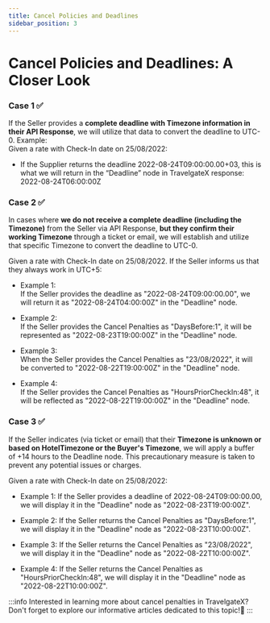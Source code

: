 ```yaml
---
title: Cancel Policies and Deadlines
sidebar_position: 3
---
```


# Cancel Policies and Deadlines: A Closer Look

### Case 1 ✅
If the Seller provides a **complete deadline with Timezone information in their API Response**, we will utilize that data to convert the deadline to UTC-0.
Example:  
Given a rate with Check-In date on 25/08/2022:
- If the Supplier returns the deadline 2022-08-24T09:00:00.00+03, this is what we will return in the “Deadline” node in TravelgateX response: 2022-08-24T06:00:00Z

### Case 2 ✅
In cases where **we do not receive a complete deadline (including the Timezone)** from the Seller via API Response, **but they confirm their working Timezone** through a ticket or email, we will establish and utilize that specific Timezone to convert the deadline to UTC-0.

Given a rate with Check-In date on 25/08/2022. If the Seller informs us that they always work in UTC+5:

- Example 1:  
    If the Seller provides the deadline as "2022-08-24T09:00:00.00", we will return it as "2022-08-24T04:00:00Z" in the "Deadline" node.

- Example 2:  
    If the Seller provides the Cancel Penalties as "DaysBefore:1", it will be represented as "2022-08-23T19:00:00Z" in the "Deadline" node.
- Example 3:  
    When the Seller provides the Cancel Penalties as "23/08/2022", it will be converted to "2022-08-22T19:00:00Z" in the "Deadline" node.
- Example 4:  
    If the Seller provides the Cancel Penalties as "HoursPriorCheckIn:48", it will be reflected as "2022-08-22T19:00:00Z" in the "Deadline" node.

### Case 3 ✅
If the Seller indicates (via ticket or email) that their **Timezone is unknown or based on HotelTimezone or the Buyer's Timezone**, we will apply a buffer of +14 hours to the Deadline node. This precautionary measure is taken to prevent any potential issues or charges.  

Given a rate with Check-In date on 25/08/2022:

- Example 1:
    If the Seller provides a deadline of 2022-08-24T09:00:00.00, we will display it in the "Deadline" node as "2022-08-23T19:00:00Z".
- Example 2:
    If the Seller returns the Cancel Penalties as "DaysBefore:1", we will display it in the "Deadline" node as "2022-08-23T10:00:00Z".

- Example 3:
    If the Seller returns the Cancel Penalties as "23/08/2022", we will display it in the "Deadline" node as "2022-08-22T10:00:00Z".

- Example 4:
    If the Seller returns the Cancel Penalties as "HoursPriorCheckIn:48", we will display it in the "Deadline" node as "2022-08-22T10:00:00Z".

:::info
Interested in learning more about cancel penalties in TravelgateX? Don't forget to explore our informative articles dedicated to this topic!🌟
:::


 